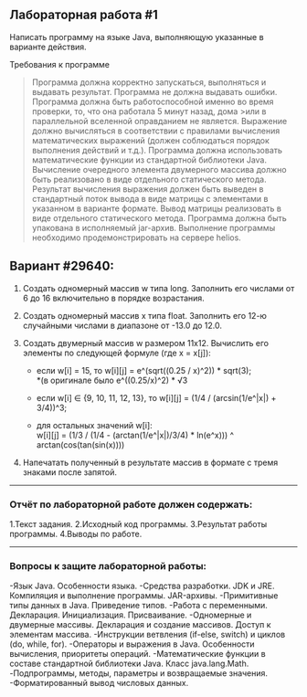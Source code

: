 ## Лабораторная работа #1

Написать программу на языке Java, выполняющую указанные в варианте действия.

Требования к программе
>Программа должна корректно запускаться, выполняться и выдавать результат. Программа не должна выдавать ошибки. Программа должна быть работоспособной именно во время проверки, то, что она работала 5 минут назад, дома >или в параллельной вселенной оправданием не является.
 >Выражение должно вычисляться в соответствии с правилами вычисления математических выражений (должен соблюдаться порядок выполнения действий и т.д.).
 >Программа должна использовать математические функции из стандартной библиотеки Java.
 >Вычисление очередного элемента двумерного массива должно быть реализовано в виде отдельного статического метода.
 >Результат вычисления выражения должен быть выведен в стандартный поток вывода в виде матрицы с элементами в указанном в варианте формате. Вывод матрицы реализовать в виде отдельного статического метода.
 >Программа должна быть упакована в исполняемый jar-архив.
>Выполнение программы необходимо продемонстрировать на сервере helios.

## Вариант #29640:
  
1. Создать одномерный массив w типа long. Заполнить его числами от 6 до 16 включительно в порядке возрастания.  
2. Создать одномерный массив x типа float. Заполнить его 12-ю случайными числами в диапазоне от -13.0 до 12.0.  
3. Создать двумерный массив w размером 11x12. Вычислить его элементы по следующей формуле (где x = x[j]):

   - если w[i] = 15, то w[i][j] = e^(sqrt((0.25 / x)^2)) * sqrt(3);  
     *(в оригинале было e^((0.25/x)^2) * √3 

   - если w[i] ∈ {9, 10, 11, 12, 13}, то w[i][j] = (1/4 / (arcsin(1/e^|x|) + 3/4))^3;

   - для остальных значений w[i]:  
     w[i][j] = (1/3 / (1/4 - (arctan(1/e^|x|)/3/4) * ln(e^x))) ^ arctan(cos(tan(sin(x))))

4. Напечатать полученный в результате массив в формате с тремя знаками после запятой.

---

### Отчёт по лабораторной работе должен содержать:

1.Текст задания.
2.Исходный код программы.
3.Результат работы программы.
4.Выводы по работе.

---

### Вопросы к защите лабораторной работы:

-Язык Java. Особенности языка.
-Средства разработки. JDK и JRE. Компиляция и выполнение программы. JAR-архивы.
-Примитивные типы данных в Java. Приведение типов.
-Работа с переменными. Декларация. Инициализация. Присваивание.
-Одномерные и двумерные массивы. Декларация и создание массивов. Доступ к элементам массива.
-Инструкции ветвления (if-else, switch) и циклов (do, while, for).
-Операторы и выражения в Java. Особенности вычисления, приоритеты операций.
-Математические функции в составе стандартной библиотеки Java. Класс java.lang.Math.
-Подпрограммы, методы, параметры и возвращаемые значения.
-Форматированный вывод числовых данных.

